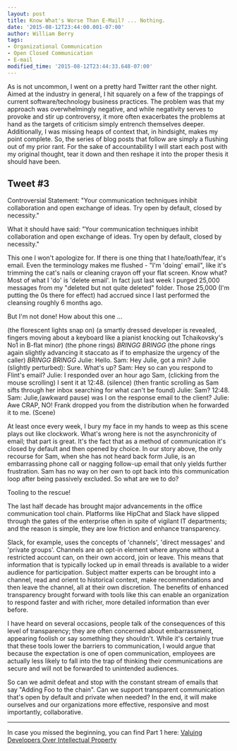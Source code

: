 ```yaml
---
layout: post
title: Know What's Worse Than E-Mail? ... Nothing.
date: '2015-08-12T23:44:00.001-07:00'
author: William Berry
tags:
- Organizational Communication
- Open Closed Communication
- E-mail
modified_time: '2015-08-12T23:44:33.648-07:00'
---
```


As is not uncommon, I went on a pretty hard Twitter rant the other night. 
Aimed at the industry in general, I hit squarely on a few of the trappings of 
current software/technology business practices. The problem was that my 
approach was overwhelmingly negative, and while negativity serves to provoke 
and stir up controversy, it more often exacerbates the problems at hand as the 
targets of criticism simply entrench themselves deeper. Additionally, I was 
missing heaps of context that, in hindsight, makes my point complete. So, the 
series of blog posts that follow are simply a flushing out of my prior rant. 
For the sake of accountability I will start each post with my original 
thought, tear it down and then reshape it into the proper thesis it should 
have been. 

## Tweet #3
Controversial Statement: 
"Your communication techniques inhibit collaboration and open exchange of 
ideas. Try open by default, closed by necessity." 

What it should have said:
"Your communication techniques inhibit collaboration and open exchange of ideas. Try open by default, closed by 
necessity." 

This one I won't apologize for.  If there is one thing that I hate/loath/fear, 
it's email.  Even the terminology makes me flushed - "I'm 'doing' email", like 
it's trimming the cat's nails or cleaning crayon off your flat screen.  Know 
what? Most of what I 'do' is 'delete email'.  In fact just last week I purged 
25,000 messages from my "deleted but not quite deleted" folder.  Those 25,000 
(I'm putting the 0s there for effect) had accrued since I last performed the 
cleansing roughly 6 months ago. 

But I'm not done!  How about this one ... 

(the florescent lights snap on) 
(a smartly dressed developer is revealed, fingers moving about a keyboard like 
a pianist knocking out Tchaikovsky's No1 in B-flat minor) 
(the phone rings) 
*BRINGG* *BRINGG* 
(the phone rings again slightly advancing it staccato as if to emphasize the 
urgency of the caller) 
*BRINGG* *BRINGG* 
Julie: Hello. 
Sam: Hey Julie, got a min? 
Julie (slightly perturbed): Sure. What's up? 
Sam: Hey so can you respond to Flint's email? 
Julie: I responded over an hour ago Sam, (clicking from the mouse scrolling) I 
sent it at 12:48. 
(silence) 
(then frantic scrolling as Sam sifts through her inbox searching for what 
can't be found) 
Julie: Sam? 12:48. 
Sam: Julie,(awkward pause) was I on the response email to the client? 
Julie: Awe CRAP, NO!  Frank dropped you from the distribution when he 
forwarded it to me. 
(Scene) 

At least once every week, I bury my face in my hands to weep as this scene 
plays out like clockwork.  What's wrong here is not the asynchronicity of 
email; that part is great.  It's the fact that as a method of communication 
it's closed by default and then opened by choice.  In our story above, the 
only recourse for Sam, when she has not heard back form Julie, is an 
embarrassing phone call or nagging follow-up email that only yields further 
frustration.  Sam has no way on her own to opt back into this communication 
loop after being passively excluded.  So what are we to do? 

Tooling to the rescue! 

The last half decade has brought major advancements in the office 
communication tool chain.  Platforms like HipChat and Slack have slipped 
through the gates of the enterprise often in spite of vigilant IT departments; 
and the reason is simple, they are low friction and enhance transparency. 

Slack, for example, uses the concepts of 'channels', 'direct messages' and 
'private groups'.  Channels are an opt-in element where anyone without a 
restricted account can, on their own accord, join or leave.  This means that 
information that is typically locked up in email threads is available to a 
wider audience for participation.  Subject matter experts can be brought into 
a channel, read and orient to historical context, make recommendations and 
then leave the channel, all at their own discretion.  The benefits of enhanced 
transparency brought forward with tools like this can enable an organization 
to respond faster and with richer, more detailed information than ever before. 

I have heard on several occasions, people talk of the consequences of this 
level of transparency; they are often concerned about embarrassment, appearing 
foolish or say something they shouldn't.  While it's certainly true that these 
tools lower the barriers to communication, I would argue that because the 
expectation is one of open communication, employees are actually less likely 
to fall into the trap of thinking their communications are secure and will not 
be forwarded to unintended audiences. 

So can we admit defeat and stop with the constant stream of emails that say 
"Adding Foo to the chain".  Can we support transparent communication that's 
open by default and private when needed?  In the end, it will make ourselves 
and our organizations more effective, responsive and most importantly, 
collaborative. 

*** 
In case you missed the beginning, you can find Part 1 here: [Valuing Developers Over Intellectual Property](http://www.lucidmotions.net/2015/08/value-your-developers.html) 